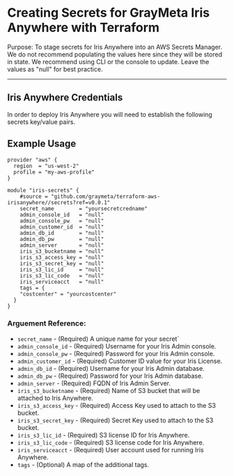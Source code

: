 
# Creating Secrets for GrayMeta Iris Anywhere with Terraform
Purpose: To stage secrets for Iris Anywhere into an AWS Secrets Manager.  We do not recommend populating the values here since they will be stored in state. We recommend using CLI or the console to update.  Leave the values as "null" for best practice.

***
## Iris Anywhere Credentials
In order to deploy Iris Anywhere you will need to establish the following secrets key/value pairs.

## Example Usage

```
provider "aws" {
  region  = "us-west-2"
  profile = "my-aws-profile"
}

module "iris-secrets" {    
    #source = "github.com/graymeta/terraform-aws-irisanywhere//secrets?ref=v0.0.1"
    secret_name        = "yoursecretcredname"
    admin_console_id   = "null"
    admin_console_pw   = "null"
    admin_customer_id  = "null"
    admin_db_id        = "null"
    admin_db_pw        = "null"
    admin_server       = "null"
    iris_s3_bucketname = "null"
    iris_s3_access_key = "null"
    iris_s3_secret_key = "null"
    iris_s3_lic_id     = "null"
    iris_s3_lic_code   = "null"
    iris_serviceacct   = "null"
    tags = {
    "costcenter" = "yourcostcenter"
  }
}
```

### Arguement Reference:
* `secret_name` - (Required) A unique name for your secret`
* `admin_console_id` - (Required) Username for your Iris Admin console.
* `admin_console_pw` - (Required) Password for your Iris Admin console.
* `admin_customer_id` - (Required) Customer ID value for your Iris License.
* `admin_db_id` - (Required) Username for your Iris Admin database.
* `admin_db_pw` - (Required) Password for your Iris Admin database.
* `admin_server` - (Required) FQDN of Iris Admin Server.
* `iris_s3_bucketname` - (Required) Name of S3 bucket that will be attached to Iris Anywhere.
* `iris_s3_access_key` - (Required) Access Key used to attach to the S3 bucket.
* `iris_s3_secret_key` - (Required) Secret Key used to attach to the S3 bucket.
* `iris_s3_lic_id` - (Required) S3 license ID for Iris Anywhere.
* `iris_s3_lic_code` - (Required) S3 license code for Iris Anywhere.
* `iris_serviceacct` - (Required) User account used for running Iris Anywhere.
* `tags` -  (Optional) A map of the additional tags.
